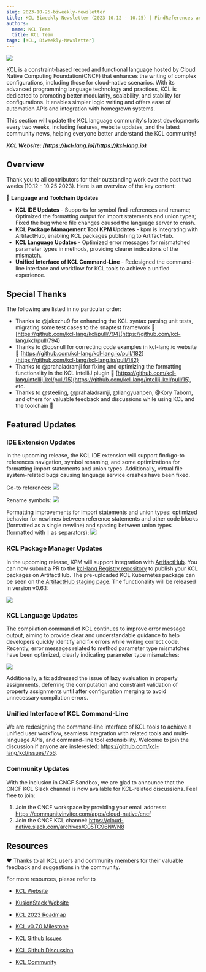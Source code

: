 ```yaml
---
slug: 2023-10-25-biweekly-newsletter
title: KCL Biweekly Newsletter (2023 10.12 - 10.25) | FindReferences and Rename in IDE, ArtifactHub integration in KPM!
authors:
  name: KCL Team
  title: KCL Team
tags: [KCL, Biweekly-Newsletter]
---
```


![](/img/biweekly-newsletter.png)

[KCL](https://github.com/kcl-lang) is a constraint-based record and functional language hosted by Cloud Native Computing Foundation(CNCF) that enhances the writing of complex configurations, including those for cloud-native scenarios. With its advanced programming language technology and practices, KCL is dedicated to promoting better modularity, scalability, and stability for configurations. It enables simpler logic writing and offers ease of automation APIs and integration with homegrown systems.

This section will update the KCL language community's latest developments every two weeks, including features, website updates, and the latest community news, helping everyone better understand the KCL community!

**_KCL Website: [https://kcl-lang.io](https://kcl-lang.io)_**

## Overview

Thank you to all contributors for their outstanding work over the past two weeks (10.12 - 10.25 2023). Here is an overview of the key content:

**🔧 Language and Toolchain Updates**

- **KCL IDE Updates** - Supports for symbol find-references and rename; Optimized the formatting output for import statements and union types; Fixed the bug where file changes caused the language server to crash.
- **KCL Package Management Tool KPM Updates** - kpm is integrating with ArtifactHub, enabling KCL packages publishing to ArtifactHub.
- **KCL Language Updates** - Optimized error messages for mismatched parameter types in methods, providing clearer indications of the mismatch.
- **Unified Interface of KCL Command-Line** - Redesigned the command-line interface and workflow for KCL tools to achieve a unified experience.

## Special Thanks

The following are listed in no particular order:

- Thanks to @jakezhu9 for enhancing the KCL syntax parsing unit tests, migrating some test cases to the snaptest framework 🙌 [https://github.com/kcl-lang/kcl/pull/794](https://github.com/kcl-lang/kcl/pull/794)
- Thanks to @opsnull for correcting code examples in kcl-lang.io website 🙌 [https://github.com/kcl-lang/kcl-lang.io/pull/182](https://github.com/kcl-lang/kcl-lang.io/pull/182)
- Thanks to @prahaladramji for fixing and optimizing the formatting functionality in the KCL IntelliJ plugin 🙌 [https://github.com/kcl-lang/intellij-kcl/pull/15](https://github.com/kcl-lang/intellij-kcl/pull/15), etc.
- Thanks to @steeling, @prahaladramji, @liangyuanpen, @Kory Taborn, and others for valuable feedback and discussions while using KCL and the toolchain 🙌

## Featured Updates

### IDE Extension Updates

In the upcoming release, the KCL IDE extension will support find/go-to references navigation, symbol renaming, and some optimizations for formatting import statements and union types. Additionally, virtual file system-related bugs causing language service crashes have been fixed.

Go-to references:
![](/img/docs/tools/Ide/vs-code/FindRefs.png)

Rename symbols:
![](/img/docs/tools/Ide/vs-code/Rename.gif)

Formatting improvements for import statements and union types: optimized behavior for newlines between reference statements and other code blocks (formatted as a single newline) and spacing between union types (formatted with `|` as separators):
![](/img/blog/2023-10-25-kcl-biweekly-newsletter/Format.gif)

### KCL Package Manager Updates

In the upcoming release, KPM will support integration with [ArtifactHub](https://artifacthub.io/). You can now submit a PR to the [kcl-lang Registry repository](https://github.com/kcl-lang/artifacthub) to publish your KCL packages on ArtifactHub. The pre-uploaded KCL Kubernetes package can be seen on the [ArtifactHub staging page](https://staging.artifacthub.io/packages/search?ts_query_web=kcl&sort=relevance&page=1). The functionality will be released in version v0.6.1:

![](/img/docs/tools/kpm/artifacthubStaging.png)

### KCL Language Updates

The compilation command of KCL continues to improve error message output, aiming to provide clear and understandable guidance to help developers quickly identify and fix errors while writing correct code. Recently, error messages related to method parameter type mismatches have been optimized, clearly indicating parameter type mismatches:

![](/img/blog/2023-10-25-kcl-biweekly-newsletter/error-msg.png)

Additionally, a fix addressed the issue of lazy evaluation in property assignments, deferring the computation and constraint validation of property assignments until after configuration merging to avoid unnecessary compilation errors.

### Unified Interface of KCL Command-Line

We are redesigning the command-line interface of KCL tools to achieve a unified user workflow, seamless integration with related tools and multi-language APIs, and command-line tool extensibility. Welcome to join the discussion if anyone are insterested: https://github.com/kcl-lang/kcl/issues/756.

### Community Updates

With the inclusion in CNCF Sandbox, we are glad to announce that the CNCF KCL Slack channel is now available for KCL-related discussions. Feel free to join:

1. Join the CNCF workspace by providing your email address: https://communityinviter.com/apps/cloud-native/cncf
2. Join the CNCF KCL channel: https://cloud-native.slack.com/archives/C05TC96NWN8

## Resources

❤️ Thanks to all KCL users and community members for their valuable feedback and suggestions in the community.

For more resources, please refer to

- [KCL Website](https://kcl-lang.io/)
- [KusionStack Website](https://kusionstack.io/)

- [KCL 2023 Roadmap](https://kcl-lang.io/docs/community/release-policy/roadmap)
- [KCL v0.7.0 Milestone](https://github.com/kcl-lang/kcl/milestone/7)
- [KCL Github Issues](https://github.com/kcl-lang/kcl/issues)
- [KCL Github Discussion](https://github.com/orgs/kcl-lang/discussions)
- [KCL Community](https://github.com/kcl-lang/community)
